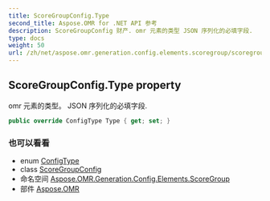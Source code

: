 ```yaml
---
title: ScoreGroupConfig.Type
second_title: Aspose.OMR for .NET API 参考
description: ScoreGroupConfig 财产. omr 元素的类型 JSON 序列化的必填字段.
type: docs
weight: 50
url: /zh/net/aspose.omr.generation.config.elements.scoregroup/scoregroupconfig/type/
---
```

## ScoreGroupConfig.Type property

omr 元素的类型。 JSON 序列化的必填字段.

```csharp
public override ConfigType Type { get; set; }
```

### 也可以看看

* enum [ConfigType](../../../aspose.omr.generation.config.enums/configtype/)
* class [ScoreGroupConfig](../)
* 命名空间 [Aspose.OMR.Generation.Config.Elements.ScoreGroup](../../scoregroupconfig/)
* 部件 [Aspose.OMR](../../../)


